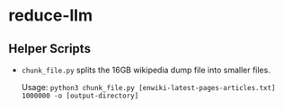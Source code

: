 # reduce-llm

## Helper Scripts

- `chunk_file.py` splits the 16GB wikipedia dump file into smaller files.

  Usage: `python3 chunk_file.py [enwiki-latest-pages-articles.txt] 1000000 -o [output-directory]`
